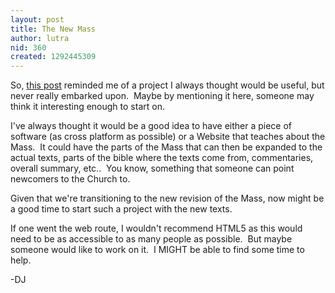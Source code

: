 ```yaml
---
layout: post
title: The New Mass
author: lutra
nid: 360
created: 1292445309
---
```

<p>So, <a href="http://www.opensourcecatholic.com/blog/oscatholic/open-source-catholic-cha">this post</a> reminded me of a project I always thought would be useful, but never really embarked upon.&nbsp; Maybe by mentioning it here, someone may think it interesting enough to start on.</p>
<p>I&#39;ve always thought it would be a good idea to have either a piece of software (as cross platform as possible) or a Website that teaches about the Mass.&nbsp; It could have the parts of the Mass that can then be expanded to the actual texts, parts of the bible where the texts come from, commentaries, overall summary, etc..&nbsp; You know, something that someone can point newcomers to the Church to.</p>
<p>Given that we&#39;re transitioning to the new revision of the Mass, now might be a good time to start such a project with the new texts.</p>
<p>If one went the web route, I wouldn&#39;t recommend HTML5 as this would need to be as accessible to as many people as possible.&nbsp; But maybe someone would like to work on it.&nbsp; I MIGHT be able to find some time to help.</p>
<p>-DJ</p>
